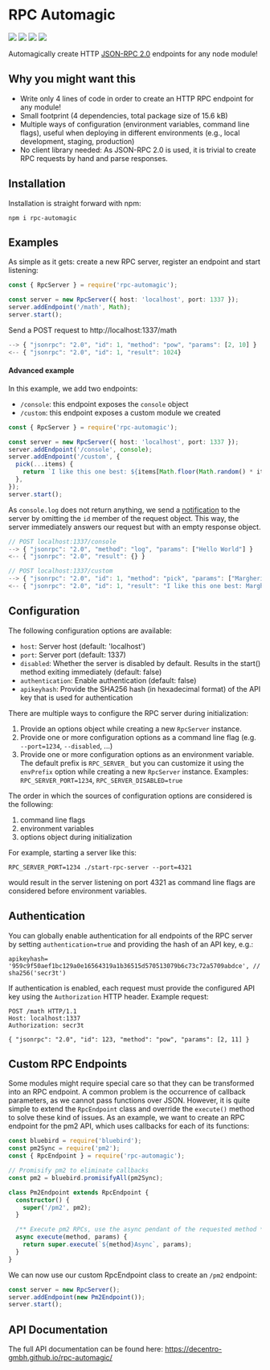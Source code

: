 # RPC Automagic

[![](https://img.shields.io/badge/TypeScript-v3-blue.svg?style=flat)](https://github.com/decentro-gmbh/rpc-automagic/blob/master/package.json
) [![](https://img.shields.io/npm/v/rpc-automagic.svg)](https://www.npmjs.com/package/rpc-automagic
) [![](https://img.shields.io/snyk/vulnerabilities/npm/rpc-automagic.svg)](https://snyk.io/test/npm/rpc-automagic
) [![](https://img.shields.io/github/license/decentro-gmbh/rpc-automagic.svg?style=flat)](https://github.com/decentro-gmbh/rpc-automagic/blob/master/LICENSE)

Automagically create HTTP [JSON-RPC 2.0](https://www.jsonrpc.org/specification) endpoints for any node module!

## Why you might want this

* Write only 4 lines of code in order to create an HTTP RPC endpoint for any module!
* Small footprint (4 dependencies, total package size of 15.6 kB)
* Multiple ways of configuration (environment variables, command line flags), useful when deploying in different environments (e.g., local development, staging, production)
* No client library needed: As JSON-RPC 2.0 is used, it is trivial to create RPC requests by hand and parse responses.

## Installation

Installation is straight forward with npm:
```
npm i rpc-automagic
```

## Examples

As simple as it gets: create a new RPC server, register an endpoint and start listening:
```ts
const { RpcServer } = require('rpc-automagic');

const server = new RpcServer({ host: 'localhost', port: 1337 });
server.addEndpoint('/math', Math);
server.start();
```

Send a POST request to http://localhost:1337/math

```js
--> { "jsonrpc": "2.0", "id": 1, "method": "pow", "params": [2, 10] }
<-- { "jsonrpc": "2.0", "id": 1, "result": 1024}
```

#### Advanced example

In this example, we add two endpoints:
* `/console`: this endpoint exposes the `console` object
* `/custom`: this endpoint exposes a custom module we created

```ts
const { RpcServer } = require('rpc-automagic');

const server = new RpcServer({ host: 'localhost', port: 1337 });
server.addEndpoint('/console', console);
server.addEndpoint('/custom', {
  pick(...items) {
    return `I like this one best: ${items[Math.floor(Math.random() * items.length)]}`;
  },
});
server.start();
```

As `console.log` does not return anything, we send a [notification](https://www.jsonrpc.org/specification#notification) to the server by omitting the `id` member of the request object. This way, the server immediately answers our request but with an empty response object.
```js
// POST localhost:1337/console
--> { "jsonrpc": "2.0", "method": "log", "params": ["Hello World"] }
<-- { "jsonrpc": "2.0", "result": {} }

// POST localhost:1337/custom
--> { "jsonrpc": "2.0", "id": 1, "method": "pick", "params": ["Margherita", "Frutti di Mare", "Quattro Formaggi"] }
<-- { "jsonrpc": "2.0", "id": 1, "result": "I like this one best: Margherita" }
```

## Configuration

The following configuration options are available:

* `host`: Server host (default: 'localhost')
* `port`: Server port (default: 1337)
* `disabled`: Whether the server is disabled by default. Results in the start() method exiting immediately (default: false)
* `authentication`: Enable authentication (default: false)
* `apikeyhash`: Provide the SHA256 hash (in hexadecimal format) of the API key that is used for authentication

There are multiple ways to configure the RPC server during initialization:
1. Provide an options object while creating a new `RpcServer` instance.
2. Provide one or more configuration options as a command line flag (e.g. `--port=1234`, `--disabled`, ...)
3. Provide one or more configuration options as an environment variable. The default prefix is `RPC_SERVER_` but you can customize it using the `envPrefix` option while creating a new `RpcServer` instance. Examples: `RPC_SERVER_PORT=1234`, `RPC_SERVER_DISABLED=true`

The order in which the sources of configuration options are considered is the following:
1. command line flags
2. environment variables
3. options object during initialization

For example, starting a server like this:
```
RPC_SERVER_PORT=1234 ./start-rpc-server --port=4321
```
would result in the server listening on port 4321 as command line flags are considered before environment variables.

## Authentication

You can globally enable authentication for all endpoints of the RPC server by setting `authentication=true` and providing the hash of an API key, e.g.:

```
apikeyhash= '959c9f50aef1bc129a0e16564319a1b36515d570513079b6c73c72a5709abdce', // sha256('secr3t')
```

If authentication is enabled, each request must provide the configured API key using the `Authorization` HTTP header. Example request:

```
POST /math HTTP/1.1
Host: localhost:1337
Authorization: secr3t

{ "jsonrpc": "2.0", "id": 123, "method": "pow", "params": [2, 11] }
```

## Custom RPC Endpoints

Some modules might require special care so that they can be transformed into an RPC endpoint. A common problem is the occurrence of callback parameters, as we cannot pass functions over JSON. However, it is quite simple to extend the `RpcEndpoint` class and override the `execute()` method to solve these kind of issues.
As an example, we want to create an RPC endpoint for the pm2 API, which uses callbacks for each of its functions:

```ts
const bluebird = require('bluebird');
const pm2Sync = require('pm2');
const { RpcEndpoint } = require('rpc-automagic');

// Promisify pm2 to eliminate callbacks
const pm2 = bluebird.promisifyAll(pm2Sync);

class Pm2Endpoint extends RpcEndpoint {
  constructor() {
    super('/pm2', pm2);
  }

  /** Execute pm2 RPCs, use the async pendant of the requested method */
  async execute(method, params) {
    return super.execute(`${method}Async`, params);
  }
}
```

We can now use our custom RpcEndpoint class to create an `/pm2` endpoint:

```ts
const server = new RpcServer();
server.addEndpoint(new Pm2Endpoint());
server.start();
```

## API Documentation

The full API documentation can be found here: https://decentro-gmbh.github.io/rpc-automagic/
